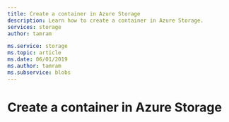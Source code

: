 ```yaml
---
title: Create a container in Azure Storage
description: Learn how to create a container in Azure Storage.
services: storage
author: tamram

ms.service: storage
ms.topic: article
ms.date: 06/01/2019
ms.author: tamram
ms.subservice: blobs
---
```


# Create a container in Azure Storage


